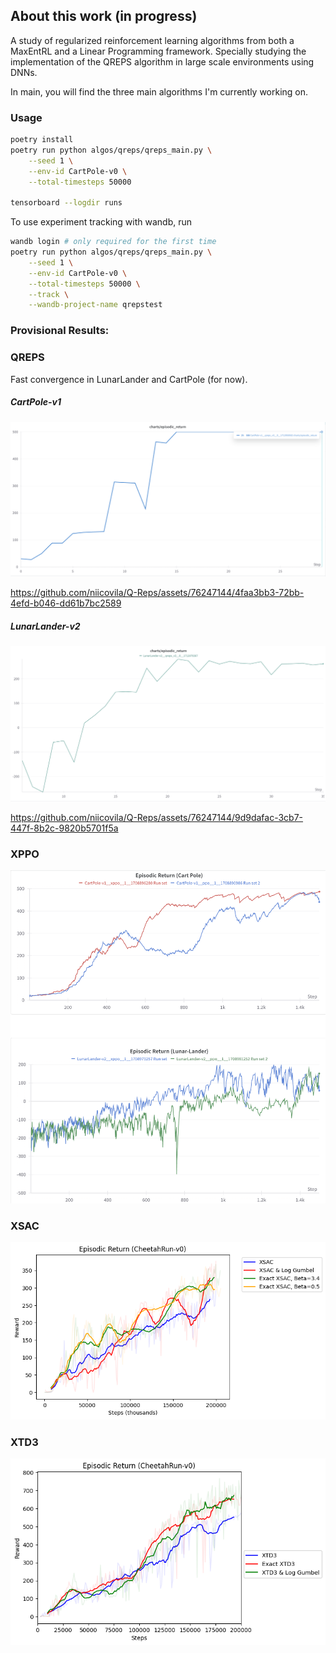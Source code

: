 ## About this work (in progress)
A study of regularized reinforcement learning algorithms from both a MaxEntRL and a Linear Programming framework. Specially studying the implementation of the QREPS algorithm in large scale environments using DNNs.

In main, you will find the three main algorithms I'm currently working on.

### Usage

```bash
poetry install
poetry run python algos/qreps/qreps_main.py \
    --seed 1 \
    --env-id CartPole-v0 \
    --total-timesteps 50000

tensorboard --logdir runs
```

To use experiment tracking with wandb, run
```bash
wandb login # only required for the first time
poetry run python algos/qreps/qreps_main.py \
    --seed 1 \
    --env-id CartPole-v0 \
    --total-timesteps 50000 \
    --track \
    --wandb-project-name qrepstest
```

### Provisional Results:
### QREPS
Fast convergence in LunarLander and CartPole (for now).
##### CartPole-v1
![Reference Image](dev/assets/img/cartpole.png)


https://github.com/niicovila/Q-Reps/assets/76247144/4faa3bb3-72bb-4efd-b046-dd61b7bc2589


##### LunarLander-v2
![Reference Image](dev/assets/img/lunar_lander.png)



https://github.com/niicovila/Q-Reps/assets/76247144/9d9dafac-3cb7-447f-8b2c-9820b5701f5a



### XPPO
![Reference Image](dev/assets/img/xppo.png)

### XSAC
![Reference Image](dev/assets/img/exact_xsac.png)

### XTD3
![Reference Image](dev/assets/img/exact_xtd3.png)

